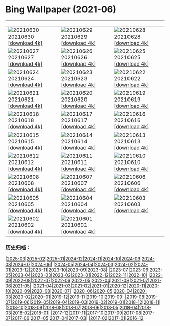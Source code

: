 # Bing Wallpaper (2021-06)
**************

<table><tr><td><img class="wallpaper" src="https://www.bing.com/th?id=OHR.Manicouagan_EN-US7701393606_1920x1080.jpg" alt="20210630"> 20210630 <a class="wallpaper_link" href="https://www.bing.com/th?id=OHR.Manicouagan_EN-US7701393606_UHD.jpg">[download 4k]</a></td><td><img class="wallpaper" src="https://www.bing.com/th?id=OHR.RocksSeychelles_EN-US7406548278_1920x1080.jpg" alt="20210629"> 20210629 <a class="wallpaper_link" href="https://www.bing.com/th?id=OHR.RocksSeychelles_EN-US7406548278_UHD.jpg">[download 4k]</a></td><td><img class="wallpaper" src="https://www.bing.com/th?id=OHR.Cittadella_EN-US6067516722_1920x1080.jpg" alt="20210628"> 20210628 <a class="wallpaper_link" href="https://www.bing.com/th?id=OHR.Cittadella_EN-US6067516722_UHD.jpg">[download 4k]</a></td></tr><tr><td><img class="wallpaper" src="https://www.bing.com/th?id=OHR.LCPAPride_EN-US5979726065_1920x1080.jpg" alt="20210627"> 20210627 <a class="wallpaper_link" href="https://www.bing.com/th?id=OHR.LCPAPride_EN-US5979726065_UHD.jpg">[download 4k]</a></td><td><img class="wallpaper" src="https://www.bing.com/th?id=OHR.Shilinxia_EN-US5445196689_1920x1080.jpg" alt="20210626"> 20210626 <a class="wallpaper_link" href="https://www.bing.com/th?id=OHR.Shilinxia_EN-US5445196689_UHD.jpg">[download 4k]</a></td><td><img class="wallpaper" src="https://www.bing.com/th?id=OHR.Heliodoxa_EN-US5338295561_1920x1080.jpg" alt="20210625"> 20210625 <a class="wallpaper_link" href="https://www.bing.com/th?id=OHR.Heliodoxa_EN-US5338295561_UHD.jpg">[download 4k]</a></td></tr><tr><td><img class="wallpaper" src="https://www.bing.com/th?id=OHR.DenaliCaribou_EN-US5229911845_1920x1080.jpg" alt="20210624"> 20210624 <a class="wallpaper_link" href="https://www.bing.com/th?id=OHR.DenaliCaribou_EN-US5229911845_UHD.jpg">[download 4k]</a></td><td><img class="wallpaper" src="https://www.bing.com/th?id=OHR.Nichinan_EN-US5055695100_1920x1080.jpg" alt="20210623"> 20210623 <a class="wallpaper_link" href="https://www.bing.com/th?id=OHR.Nichinan_EN-US5055695100_UHD.jpg">[download 4k]</a></td><td><img class="wallpaper" src="https://www.bing.com/th?id=OHR.SouthCoast_EN-US4824290612_1920x1080.jpg" alt="20210622"> 20210622 <a class="wallpaper_link" href="https://www.bing.com/th?id=OHR.SouthCoast_EN-US4824290612_UHD.jpg">[download 4k]</a></td></tr><tr><td><img class="wallpaper" src="https://www.bing.com/th?id=OHR.RothschildGiraffe_EN-US4621962761_1920x1080.jpg" alt="20210621"> 20210621 <a class="wallpaper_link" href="https://www.bing.com/th?id=OHR.RothschildGiraffe_EN-US4621962761_UHD.jpg">[download 4k]</a></td><td><img class="wallpaper" src="https://www.bing.com/th?id=OHR.FatherEagle_EN-US4516693152_1920x1080.jpg" alt="20210620"> 20210620 <a class="wallpaper_link" href="https://www.bing.com/th?id=OHR.FatherEagle_EN-US4516693152_UHD.jpg">[download 4k]</a></td><td><img class="wallpaper" src="https://www.bing.com/th?id=OHR.BurleighHeads_EN-US4425800469_1920x1080.jpg" alt="20210619"> 20210619 <a class="wallpaper_link" href="https://www.bing.com/th?id=OHR.BurleighHeads_EN-US4425800469_UHD.jpg">[download 4k]</a></td></tr><tr><td><img class="wallpaper" src="https://www.bing.com/th?id=OHR.ReussRiver_EN-US4195043036_1920x1080.jpg" alt="20210618"> 20210618 <a class="wallpaper_link" href="https://www.bing.com/th?id=OHR.ReussRiver_EN-US4195043036_UHD.jpg">[download 4k]</a></td><td><img class="wallpaper" src="https://www.bing.com/th?id=OHR.BrightEye_EN-US9581825024_1920x1080.jpg" alt="20210617"> 20210617 <a class="wallpaper_link" href="https://www.bing.com/th?id=OHR.BrightEye_EN-US9581825024_UHD.jpg">[download 4k]</a></td><td><img class="wallpaper" src="https://www.bing.com/th?id=OHR.GBRTurtle_EN-US9472992921_1920x1080.jpg" alt="20210616"> 20210616 <a class="wallpaper_link" href="https://www.bing.com/th?id=OHR.GBRTurtle_EN-US9472992921_UHD.jpg">[download 4k]</a></td></tr><tr><td><img class="wallpaper" src="https://www.bing.com/th?id=OHR.LakePinatubo_EN-US8170111215_1920x1080.jpg" alt="20210615"> 20210615 <a class="wallpaper_link" href="https://www.bing.com/th?id=OHR.LakePinatubo_EN-US8170111215_UHD.jpg">[download 4k]</a></td><td><img class="wallpaper" src="https://www.bing.com/th?id=OHR.LargestFlag_EN-US9248418324_1920x1080.jpg" alt="20210614"> 20210614 <a class="wallpaper_link" href="https://www.bing.com/th?id=OHR.LargestFlag_EN-US9248418324_UHD.jpg">[download 4k]</a></td><td><img class="wallpaper" src="https://www.bing.com/th?id=OHR.FinlandBrownBear_EN-US9193102113_1920x1080.jpg" alt="20210613"> 20210613 <a class="wallpaper_link" href="https://www.bing.com/th?id=OHR.FinlandBrownBear_EN-US9193102113_UHD.jpg">[download 4k]</a></td></tr><tr><td><img class="wallpaper" src="https://www.bing.com/th?id=OHR.BBNPGrande_EN-US9017603902_1920x1080.jpg" alt="20210612"> 20210612 <a class="wallpaper_link" href="https://www.bing.com/th?id=OHR.BBNPGrande_EN-US9017603902_UHD.jpg">[download 4k]</a></td><td><img class="wallpaper" src="https://www.bing.com/th?id=OHR.GlenEtive_EN-US8902001915_1920x1080.jpg" alt="20210611"> 20210611 <a class="wallpaper_link" href="https://www.bing.com/th?id=OHR.GlenEtive_EN-US8902001915_UHD.jpg">[download 4k]</a></td><td><img class="wallpaper" src="https://www.bing.com/th?id=OHR.ForteNossa_EN-US8946379841_1920x1080.jpg" alt="20210610"> 20210610 <a class="wallpaper_link" href="https://www.bing.com/th?id=OHR.ForteNossa_EN-US8946379841_UHD.jpg">[download 4k]</a></td></tr><tr><td><img class="wallpaper" src="https://www.bing.com/th?id=OHR.CortezJacks_EN-US4025428525_1920x1080.jpg" alt="20210608"> 20210608 <a class="wallpaper_link" href="https://www.bing.com/th?id=OHR.CortezJacks_EN-US4025428525_UHD.jpg">[download 4k]</a></td><td><img class="wallpaper" src="https://www.bing.com/th?id=OHR.BuntingBird_EN-US8373607335_1920x1080.jpg" alt="20210607"> 20210607 <a class="wallpaper_link" href="https://www.bing.com/th?id=OHR.BuntingBird_EN-US8373607335_UHD.jpg">[download 4k]</a></td><td><img class="wallpaper" src="https://www.bing.com/th?id=OHR.ArromanchesLesBains_EN-US8268306845_1920x1080.jpg" alt="20210606"> 20210606 <a class="wallpaper_link" href="https://www.bing.com/th?id=OHR.ArromanchesLesBains_EN-US8268306845_UHD.jpg">[download 4k]</a></td></tr><tr><td><img class="wallpaper" src="https://www.bing.com/th?id=OHR.ToucanRainforest_EN-US8174584515_1920x1080.jpg" alt="20210605"> 20210605 <a class="wallpaper_link" href="https://www.bing.com/th?id=OHR.ToucanRainforest_EN-US8174584515_UHD.jpg">[download 4k]</a></td><td><img class="wallpaper" src="https://www.bing.com/th?id=OHR.EasternIsland_EN-US7992088058_1920x1080.jpg" alt="20210604"> 20210604 <a class="wallpaper_link" href="https://www.bing.com/th?id=OHR.EasternIsland_EN-US7992088058_UHD.jpg">[download 4k]</a></td><td><img class="wallpaper" src="https://www.bing.com/th?id=OHR.SocaCycles_EN-US8987262585_1920x1080.jpg" alt="20210603"> 20210603 <a class="wallpaper_link" href="https://www.bing.com/th?id=OHR.SocaCycles_EN-US8987262585_UHD.jpg">[download 4k]</a></td></tr><tr><td><img class="wallpaper" src="https://www.bing.com/th?id=OHR.EstoshaSpringbok_EN-US8878416660_1920x1080.jpg" alt="20210602"> 20210602 <a class="wallpaper_link" href="https://www.bing.com/th?id=OHR.EstoshaSpringbok_EN-US8878416660_UHD.jpg">[download 4k]</a></td><td><img class="wallpaper" src="https://www.bing.com/th?id=OHR.PoetrysCave_EN-US8786875244_1920x1080.jpg" alt="20210601"> 20210601 <a class="wallpaper_link" href="https://www.bing.com/th?id=OHR.PoetrysCave_EN-US8786875244_UHD.jpg">[download 4k]</a></td><td></td></tr></table>

### 历史归档：

|[2025-03](/../2025-03/2025-03.md)|[2025-02](/../2025-02/2025-02.md)|[2025-01](/../2025-01/2025-01.md)|[2024-12](/../2024-12/2024-12.md)|[2024-11](/../2024-11/2024-11.md)|[2024-10](/../2024-10/2024-10.md)|[2024-09](/../2024-09/2024-09.md)|[2024-08](/../2024-08/2024-08.md)|[2024-07](/../2024-07/2024-07.md)|[2024-06](/../2024-06/2024-06.md)|
|[2024-05](/../2024-05/2024-05.md)|[2024-04](/../2024-04/2024-04.md)|[2024-03](/../2024-03/2024-03.md)|[2024-02](/../2024-02/2024-02.md)|[2024-01](/../2024-01/2024-01.md)|[2023-12](/../2023-12/2023-12.md)|[2023-11](/../2023-11/2023-11.md)|[2023-10](/../2023-10/2023-10.md)|[2023-09](/../2023-09/2023-09.md)|[2023-08](/../2023-08/2023-08.md)|
|[2023-07](/../2023-07/2023-07.md)|[2023-06](/../2023-06/2023-06.md)|[2023-05](/../2023-05/2023-05.md)|[2023-04](/../2023-04/2023-04.md)|[2023-03](/../2023-03/2023-03.md)|[2023-02](/../2023-02/2023-02.md)|[2023-01](/../2023-01/2023-01.md)|[2022-12](/../2022-12/2022-12.md)|[2022-11](/../2022-11/2022-11.md)|[2022-10](/../2022-10/2022-10.md)|
|[2022-09](/../2022-09/2022-09.md)|[2022-08](/../2022-08/2022-08.md)|[2022-07](/../2022-07/2022-07.md)|[2022-06](/../2022-06/2022-06.md)|[2022-05](/../2022-05/2022-05.md)|[2022-04](/../2022-04/2022-04.md)|[2021-08](/../2021-08/2021-08.md)|[2021-07](/../2021-07/2021-07.md)|[2021-06](/2021-06.md)|[2021-05](/../2021-05/2021-05.md)|
|[2021-04](/../2021-04/2021-04.md)|[2021-03](/../2021-03/2021-03.md)|[2021-02](/../2021-02/2021-02.md)|[2021-01](/../2021-01/2021-01.md)|[2020-12](/../2020-12/2020-12.md)|[2020-11](/../2020-11/2020-11.md)|[2020-10](/../2020-10/2020-10.md)|[2020-09](/../2020-09/2020-09.md)|[2020-08](/../2020-08/2020-08.md)|[2020-07](/../2020-07/2020-07.md)|
|[2020-06](/../2020-06/2020-06.md)|[2020-05](/../2020-05/2020-05.md)|[2020-04](/../2020-04/2020-04.md)|[2020-03](/../2020-03/2020-03.md)|[2020-02](/../2020-02/2020-02.md)|[2020-01](/../2020-01/2020-01.md)|[2019-12](/../2019-12/2019-12.md)|[2019-11](/../2019-11/2019-11.md)|[2019-10](/../2019-10/2019-10.md)|[2019-09](/../2019-09/2019-09.md)|
|[2019-08](/../2019-08/2019-08.md)|[2019-07](/../2019-07/2019-07.md)|[2019-06](/../2019-06/2019-06.md)|[2019-05](/../2019-05/2019-05.md)|[2019-04](/../2019-04/2019-04.md)|[2019-03](/../2019-03/2019-03.md)|[2019-02](/../2019-02/2019-02.md)|[2019-01](/../2019-01/2019-01.md)|[2018-12](/../2018-12/2018-12.md)|[2018-11](/../2018-11/2018-11.md)|
|[2018-10](/../2018-10/2018-10.md)|[2018-09](/../2018-09/2018-09.md)|[2018-08](/../2018-08/2018-08.md)|[2018-07](/../2018-07/2018-07.md)|[2018-06](/../2018-06/2018-06.md)|[2018-05](/../2018-05/2018-05.md)|[2018-04](/../2018-04/2018-04.md)|[2018-03](/../2018-03/2018-03.md)|[2018-02](/../2018-02/2018-02.md)|[2018-01](/../2018-01/2018-01.md)|
|[2017-12](/../2017-12/2017-12.md)|[2017-11](/../2017-11/2017-11.md)|[2017-10](/../2017-10/2017-10.md)|[2017-09](/../2017-09/2017-09.md)|[2017-08](/../2017-08/2017-08.md)|[2017-07](/../2017-07/2017-07.md)|[2017-06](/../2017-06/2017-06.md)|[2017-05](/../2017-05/2017-05.md)|[2017-04](/../2017-04/2017-04.md)|[2017-03](/../2017-03/2017-03.md)|
|[2017-02](/../2017-02/2017-02.md)|[2017-01](/../2017-01/2017-01.md)|[2016-12](/../2016-12/2016-12.md)